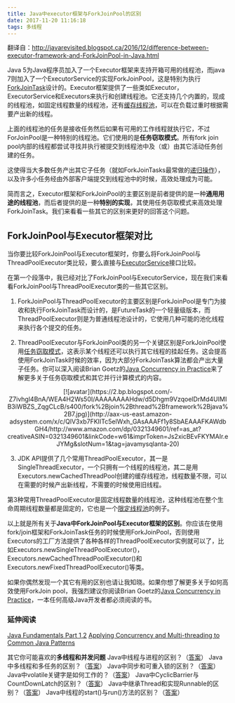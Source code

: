 ```yaml
---
title: Java中executor框架与ForkJoinPool的区别
date: 2017-11-20 11:16:18
tags: 多线程
---
```

翻译自：http://javarevisited.blogspot.ca/2016/12/difference-between-executor-framework-and-ForkJoinPool-in-Java.html

Java 5为Java程序员加入了一个Executor框架来支持开箱可用的线程池，而java 7则加入了一个ExecutorService的实现ForkJoinPool，这是特别为执行[ForkJoinTask](http://javarevisited.blogspot.sg/2011/09/fork-join-task-java7-tutorial.html)设计的。Executor框架提供了一些类如Executor，ExecutorService和Executors来执行和创建线程池。它还支持几个内置的，现成的线程池，如固定线程数量的线程池，还有[缓存线程池](http://javarevisited.blogspot.sg/2013/07/how-to-create-thread-pools-in-java-executors-framework-example-tutorial.html)，可以在负载过重时根据需要产出新的线程。

上面的线程池的任务是接收任务然后如果有可用的工作线程就执行它，不过ForJoinPool是一种特别的线程池。它们使用的是**任务窃取模式**。所有fork join pool内部的线程都尝试寻找并执行被提交到线程池中及（或）由其它活动任务创建的任务。

这使得当大多数任务产出其它子任务（就如ForkJoinTasks最常做的[递归操作](http://javarevisited.blogspot.sg/2014/04/10-jdk-7-features-to-revisit-before-you.html)），以及许多小任务经由外部客户端提交到线程池中的时候，高效处理成为可能。

简而言之，Executor框架和ForkJoinPool的主要区别是前者提供的是一种**通用用途的线程池**，而后者提供的是一种**特别的实现**，其使用任务窃取模式来高效处理ForkJoinTask。我们来看看一些其它的区别来更好的回答这个问题。


## ForkJoinPool与Executor框架对比

当你要比较ForkJoinPool与Executor框架时，你要么将ForkJoinPool与ThreadPoolExecutor类比较，要么直接与[ExecutorService](http://javarevisited.blogspot.com/2016/04/difference-between-ExecutorServie-submit-vs-Executor-execute-method-in-Java.html)接口比较。

在第一个段落中，我已经对比了ForkJoinPool与ExecutorService，现在我们来看看ForkJoinPool与ThreadPoolExecutor类的一些其它区别。

1) ForkJoinPool与ThreadPoolExecutor的主要区别是ForkJoinPool是专门为接收和执行ForkJoinTask而设计的，是FutureTask的一个轻量级版本，而ThreadPoolExecutor则是为普通线程池设计的，它使用几种可能的池化线程来执行各个提交的任务。

2) ThreadPoolExecutor与ForkJoinPool类的另一个关键区别是ForkJoinPool使用[任务窃取模式](https://en.wikipedia.org/wiki/Work_stealing)，这表示某个线程还可以执行其它线程的挂起任务。这会提高使用ForkJoinTask时候的效率，因为大部分ForkJoinTask算法都会产出大量子任务。你可以深入阅读Brian Goetz的[Java Concurrency in Practice](http://aax-us-east.amazon-adsystem.com/x/c/QlV3xb7FKIITc5elWxh_GAsAAAFf1y8SbAEAAAFKAWdbGH4/http://www.amazon.com/dp/0321349601/ref=as_at?creativeASIN=0321349601&linkCode=w61&imprToken=Js2xicBEvFKYMAIr.eJYMg&slotNum=2&tag=javamysqlanta-20)来了解更多关于任务窃取模式和其它并行计算模式的内容。

<div align=center>[![avatar](https://2.bp.blogspot.com/-Z7ivhgl4BnA/WEA4H2Ws50I/AAAAAAAAHdw/d5Dhgm9VzqoelDrMd4UIMIB3iWBZS_ZqgCLcB/s400/fork%2Bjoin%2Bthread%2Bframework%2Bjava%2B7.jpg)](http://aax-us-east.amazon-adsystem.com/x/c/QlV3xb7FKIITc5elWxh_GAsAAAFf1y8SbAEAAAFKAWdbGH4/http://www.amazon.com/dp/0321349601/ref=as_at?creativeASIN=0321349601&linkCode=w61&imprToken=Js2xicBEvFKYMAIr.eJYMg&slotNum=1&tag=javamysqlanta-20)</div>

3) JDK API提供了几个常用ThreadPoolExecutor，其一是SingleThreadExecutor，一个只拥有一个线程的线程池，其二是用Executors.newCachedThreadPool创建的缓存线程池，线程数量不限，可以在需要的时候产出新线程，不需要的时候使用旧线程。

第3种常用ThreadPoolExecutor是固定线程数量的线程池，这种线程池在整个生命周期线程数量都是固定的，它也是一个[限定线程池](http://javarevisited.blogspot.sg/2014/07/top-50-java-multithreading-interview-questions-answers.html)的例子。



以上就是所有关于**Java中ForkJoinPool与Executor框架的区别**。你应该在使用fork/join框架和ForkJoinTask任务的时候使用ForkJoinPool，否则使用Executors的工厂方法提供了各种各样的ThreadPoolExecutor实例就可以了，比如Executors.newSingleThreadPoolExecutor()，Executors.newCachedThreadPoolExecutor()和Executors.newFixedThreadPoolExecutor()等类。

如果你偶然发现一个其它有用的区别也请让我知晓。如果你想了解更多关于如何高效使用ForkJoin pool，我强烈建议你阅读Brian Goetz的[Java Concurrency in Practice](http://aax-us-east.amazon-adsystem.com/x/c/QlV3xb7FKIITc5elWxh_GAsAAAFf1y8SbAEAAAFKAWdbGH4/http://www.amazon.com/dp/0321349601/ref=as_at?creativeASIN=0321349601&linkCode=w61&imprToken=Js2xicBEvFKYMAIr.eJYMg&slotNum=2&tag=javamysqlanta-20)，一本任何高级Java开发者都必须阅读的书。

### 延伸阅读
[Java Fundamentals Part 1,2](http://www.shareasale.com/m-pr.cfm?merchantID=53701&userID=880419&productID=546411875)
[Applying Concurrency and Multi-threading to Common Java Patterns](http://www.shareasale.com/m-pr.cfm?merchantID=53701&userID=880419&productID=687369751)

其它你可能喜欢的**多线程和并发问题**
Java中线程与进程的区别？（[答案](http://www.java67.com/2012/12/what-is-difference-between-thread-vs-process-java.html)）
Java中多线程和多任务的区别？（[答案](http://www.java67.com/2015/11/difference-between-multithreading-and-multitasking.html)）
Java中同步和可重入锁的区别？（[答案](http://javarevisited.blogspot.sg/2013/03/reentrantlock-example-in-java-synchronized-difference-vs-lock.html)）
Java中volatile关键字是如何工作的？（[答案](http://javarevisited.blogspot.com/2011/06/volatile-keyword-java-example-tutorial.html)）
Java中CyclicBarrier与CountDownLatch的区别？（[答案](http://www.java67.com/2012/08/difference-between-countdownlatch-and-cyclicbarrier-java.html)）
Java中继承Thread和实现Runnable的区别？（[答案](http://javarevisited.blogspot.sg/2012/01/difference-thread-vs-runnable-interface.html)）
Java中线程的start()与run()方法的区别？（[答案](http://www.java67.com/2015/12/difference-between-thread-start-and-run-method-java.html)）